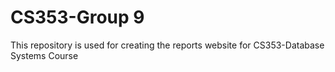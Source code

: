 # CS353-Group 9

This repository is used for creating the reports website for CS353-Database Systems Course
